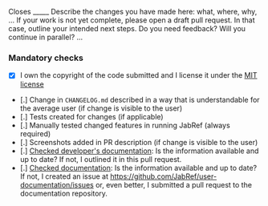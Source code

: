 <!-- YOU HAVE TO MODIFY THE TEXT BELOW TO FIT YOUR PR. OTHERWISE, YOUR PR WILL BE CLOSED WITHOUT FURTHER COMMENT. -->

<!-- LINK THE ISSUE WITH THE "Closes" KEYWORD -->
<!-- Example: Closes (link) OR Closes #12345 -->

Closes _____
Describe the changes you have made here: what, where, why, ...
If your work is not yet complete, please open a draft pull request. In that case, outline your intended next steps. Do you need feedback? Will you continue in parallel? ...

### Mandatory checks

<!--
Go through the checklist below. It is mandatory, even for a draft pull request.

Keep ALL the items. Replace the dots inside and mark them as follows: 
[x] done 
[ ] not done 
[/] not applicable
-->

- [x] I own the copyright of the code submitted and I license it under the [MIT license](https://github.com/JabRef/jabref/blob/main/LICENSE)
- [.] Change in `CHANGELOG.md` described in a way that is understandable for the average user (if change is visible to the user)
- [.] Tests created for changes (if applicable)
- [.] Manually tested changed features in running JabRef (always required)
- [.] Screenshots added in PR description (if change is visible to the user)
- [.] [Checked developer's documentation](https://devdocs.jabref.org/): Is the information available and up to date? If not, I outlined it in this pull request.
- [.] [Checked documentation](https://docs.jabref.org/): Is the information available and up to date? If not, I created an issue at <https://github.com/JabRef/user-documentation/issues> or, even better, I submitted a pull request to the documentation repository.
